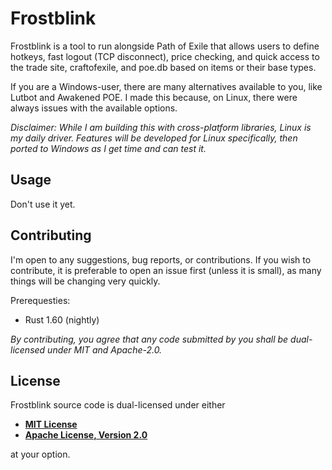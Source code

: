 # Frostblink

Frostblink is a tool to run alongside Path of Exile that allows users to define hotkeys, fast logout (TCP disconnect), price checking, and quick access to the trade site, craftofexile, and poe.db based on items or their base types.

If you are a Windows-user, there are many alternatives available to you, like Lutbot and Awakened POE. I made this because, on Linux, there were always issues with the available options.

*Disclaimer: While I am building this with cross-platform libraries, Linux is my daily driver. Features will be developed for Linux specifically, then ported to Windows as I get time and can test it.*

## Usage

Don't use it yet.

## Contributing

I'm open to any suggestions, bug reports, or contributions. If you wish to contribute, it is preferable to open an issue first (unless it is small), as many things will be changing very quickly.

Prerequesties:

- Rust 1.60 (nightly)

*By contributing, you agree that any code submitted by you shall be dual-licensed under MIT and Apache-2.0.*

## License

Frostblink source code is dual-licensed under either

- **[MIT License](/docs/LICENSE-MIT)**
- **[Apache License, Version 2.0](/docs/LICENSE-APACHE)**

at your option.
